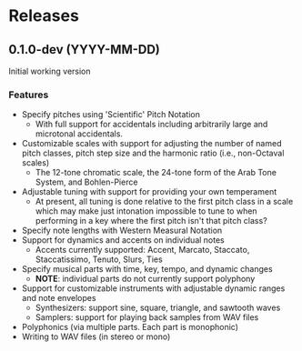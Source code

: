 # Releases

## 0.1.0-dev (YYYY-MM-DD)

Initial working version

### Features

 *  Specify pitches using 'Scientific' Pitch Notation
     *  With full support for accidentals including arbitrarily large and microtonal accidentals.
 *  Customizable scales with support for adjusting the number of named pitch classes, pitch step size and the harmonic ratio (i.e., non-Octaval scales)
     *  The 12-tone chromatic scale, the 24-tone form of the Arab Tone System, and Bohlen-Pierce
 *  Adjustable tuning with support for providing your own temperament
     *  At present, all tuning is done relative to the first pitch class in a scale which may make just intonation impossible to tune to when performing in a key where the first pitch isn't that pitch class?
 *  Specify note lengths with Western Measural Notation
 *  Support for dynamics and accents on individual notes
     *  Accents currently supported: Accent, Marcato, Staccato, Staccatissimo, Tenuto, Slurs, Ties
 *  Specify musical parts with time, key, tempo, and dynamic changes
     *  **NOTE**: individual parts do not currently support polyphony
 *  Support for customizable instruments with adjustable dynamic ranges and note envelopes
     *  Synthesizers: support sine, square, triangle, and sawtooth waves
     *  Samplers: support for playing back samples from WAV files
 *  Polyphonics (via multiple parts. Each part is monophonic)
 *  Writing to WAV files (in stereo or mono)